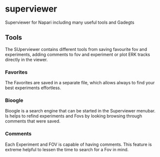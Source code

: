 # superviewer
Superviewer for Napari including many useful tools and Gadegts


## Tools
The SUperviewer contains different tools from saving favourite fov and experiments, adding comments to fov and experiment or plot ERK tracks directly in the viewer.

### Favorites
The Favorites are saved in a separate file, which allows always to find your best experiments effortless.

### Bioogle
Bioogle is a search engine that can be started in the Superviewer menubar. Is helps to refind experiments and Fovs by looking browsing through comments that were saved.

### Comments
Each Experiment and FOV is capable of having comments. This feature is extreme helpful to lessen the time to search for a Fov in mind.
